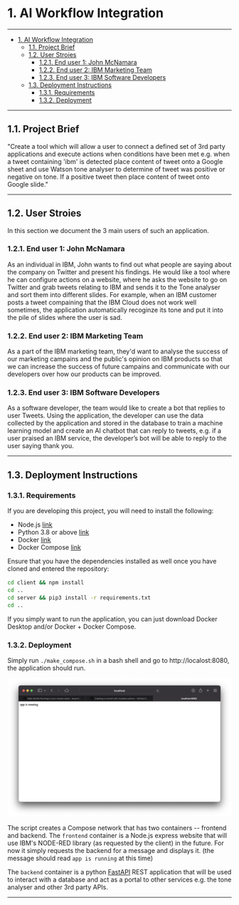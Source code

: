 # 1. AI Workflow Integration

---

- [1. AI Workflow Integration](#1-ai-workflow-integration)
  - [1.1. Project Brief](#11-project-brief)
  - [1.2. User Stroies](#12-user-stroies)
    - [1.2.1. End user 1: John McNamara](#121-end-user-1-john-mcnamara)
    - [1.2.2. End user 2: IBM Marketing Team](#122-end-user-2-ibm-marketing-team)
    - [1.2.3. End user 3: IBM Software Developers](#123-end-user-3-ibm-software-developers)
  - [1.3. Deployment Instructions](#13-deployment-instructions)
    - [1.3.1. Requirements](#131-requirements)
    - [1.3.2. Deployment](#132-deployment)

---

##  1.1. Project Brief

"Create a tool which will allow a user to connect a defined set of 3rd party applications and execute actions when conditions have been met e.g. when a tweet containing 'ibm' is detected place content of tweet onto a Google sheet and use Watson tone analyser to determine of tweet was positive or negative on tone. If a positive tweet then place content of tweet onto Google slide."

---

## 1.2. User Stroies

In this section we document the 3 main users of such an application.

### 1.2.1. End user 1: John McNamara

As an individual in IBM, John wants to find out what people are saying about the company on Twitter and present his findings. He would like a tool where he can configure actions on a website, where he asks the website to go on Twitter and grab tweets relating to IBM and sends it to the Tone analyser and sort them into different slides. For example, when an IBM customer posts a tweet compaining that the IBM Cloud does not work well sometimes, the application automatically recoginze its tone and put it into the pile of slides where the user is sad.

### 1.2.2. End user 2: IBM Marketing Team

As a part of the IBM marketing team, they'd want to analyse the success of our marketing campains and the public's opinion on IBM products so that we can increase the success of future campains and communicate with our developers over how our products can be improved.

### 1.2.3. End user 3: IBM Software Developers

As a software developer, the team would like to create a bot that replies to user Tweets. Using the application, the developer can use the data collected by the application and stored in the database to train a machine learning model and create an AI chatbot that can reply to tweets, e.g. if a user praised an IBM service, the developer’s bot will be able to reply to the user saying thank you.

---

## 1.3. Deployment Instructions

### 1.3.1. Requirements

If you are developing this project, you will need to install the following: 

- Node.js [link][1]
- Python 3.8 or above [link][2]
- Docker [link][3]
- Docker Compose [link][4]

Ensure that you have the dependencies installed as well once you have cloned and entered the repository:

```sh
cd client && npm install
cd ..
cd server && pip3 install -r requirements.txt
cd ..
```

If you simply want to run the application, you can just download Docker Desktop and/or Docker + Docker Compose.

### 1.3.2. Deployment 

Simply run `./make_compose.sh` in a bash shell and go to http://localost:8080, the application should run.

![hello_world_app](readme_assets/hello_world.png)

The script creates a Compose network that has two containers -- frontend and backend. The `frontend` container is a Node.js express website that will use IBM's NODE-RED library (as requested by the client) in the future. For now it simply requests the backend for a message and displays it. (the message should read `app is running` at this time)

The `backend` container is a python [FastAPI][5] REST application that will be used to interact with a database and act as a portal to other services e.g. the tone analyser and other 3rd party APIs.

---

[1]:https://nodejs.org/en/
[2]:https://www.python.org
[3]:https://docs.docker.com/get-docker/
[4]:https://docs.docker.com/compose/install/
[5]:https://fastapi.tiangolo.com